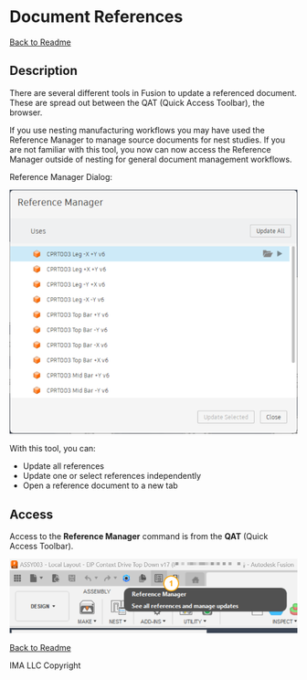 # Document References

[Back to Readme](../README.md)

## Description

There are several different tools in Fusion to update a referenced document. These are spread out between the QAT (Quick Access Toolbar), the browser.

If you use nesting manufacturing workflows you may have used the Reference Manager to manage source documents for nest studies. If you are not familiar with this tool, you now can now access the Reference Manager outside of nesting for general document management workflows.

Reference Manager Dialog:

![dialog](/docs/assets/refmanager_001.png)

With this tool, you can:

- Update all references
- Update one or select references independently
- Open a reference document to a new tab



## Access

Access to the **Reference Manager** command is from the **QAT** (Quick Access Toolbar).

![access](/docs/assets/refmanager_002.png)

[Back to Readme](../README.md)

IMA LLC Copyright
